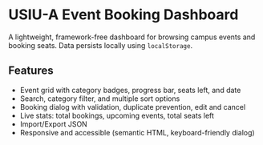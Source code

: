 # USIU-A Event Booking Dashboard

A lightweight, framework-free dashboard for browsing campus events and booking seats. Data persists locally using `localStorage`.

## Features
- Event grid with category badges, progress bar, seats left, and date
- Search, category filter, and multiple sort options
- Booking dialog with validation, duplicate prevention, edit and cancel
- Live stats: total bookings, upcoming events, total seats left
- Import/Export JSON
- Responsive and accessible (semantic HTML, keyboard-friendly dialog)


